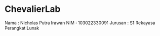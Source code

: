 # ChevalierLab
Nama     : Nicholas Putra Irawan
NIM      : 103022330091
Jurusan  : S1 Rekayasa Perangkat Lunak
